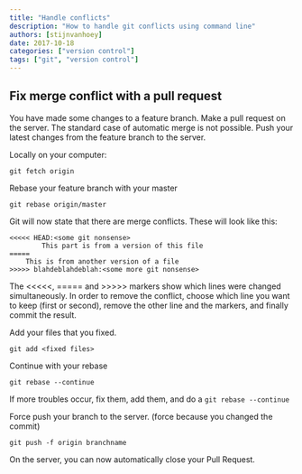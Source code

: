 ```yaml
---
title: "Handle conflicts"
description: "How to handle git conflicts using command line"
authors: [stijnvanhoey]
date: 2017-10-18
categories: ["version control"]
tags: ["git", "version control"]
---
```


## Fix merge conflict with a pull request

You have made some changes to a feature branch. Make a pull request on the server. The standard case of automatic merge is not possible. Push your latest changes from the feature branch to the server.

Locally on your computer:

```
git fetch origin
```

Rebase your feature branch with your master

```
git rebase origin/master
```

Git will now state that there are merge conflicts. These will look like this:

``` 
<<<<< HEAD:<some git nonsense>
        This part is from a version of this file
=====
	This is from another version of a file
>>>>> blahdeblahdeblah:<some more git nonsense>
```

The <<<<<, ===== and >>>>> markers show which lines were changed simultaneously. In order to remove the conflict, choose which line you want to keep (first or second), remove the other line and the markers, and finally commit the result.

Add your files that you fixed.

```
git add <fixed files>
```

Continue with your rebase

```
git rebase --continue
```

If more troubles occur, fix them, add them, and do a ```git rebase --continue```

Force push your branch to the server. (force because you changed the commit)

```
git push -f origin branchname
```

On the server, you can now automatically close your Pull Request.

